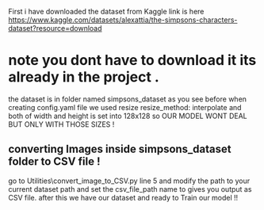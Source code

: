 First i have downloaded the dataset from Kaggle link is here https://www.kaggle.com/datasets/alexattia/the-simpsons-characters-dataset?resource=download

# note you dont have to download it its already in the project .
the dataset is in folder named simpsons_dataset 
as you see before when creating config.yaml file we used resize resize_method: interpolate and both of width and height is set into 128x128 so OUR MODEL WONT DEAL BUT ONLY WITH THOSE SIZES !
## converting Images inside simpsons_dataset folder to CSV file !
go to Utilities\convert_image_to_CSV.py line 5  and modify the path to your current dataset path and set the csv_file_path name to gives you output as CSV file.
after this we have our dataset and ready to Train our model !!
